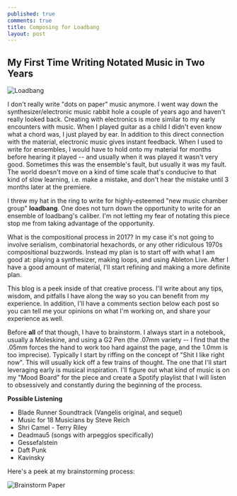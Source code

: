 ```yaml
---
published: true
comments: true
title: Composing for Loadbang
layout: post
---
```


## My First Time Writing Notated Music in Two Years

![Loadbang](https://simsi.es/blog/public/loadbang.jpg)

I don't really write "dots on paper" music anymore. I went way down the synthesizer/electronic music rabbit hole a couple of years ago and haven't really looked back. Creating with electronics is more similar to my early encounters with music. When I played guitar as a child I didn't even know what a chord was, I just played by ear. In addition to this direct connection with the material, electronic music gives instant feedback. When I used to write for ensembles, I would have to hold onto my material for months before hearing it played -- and usually when it was played it wasn't very good. Sometimes this was the ensemble's fault, but usually it was my fault. The world doesn't move on a kind of time scale that's conducive to that kind of slow learning, i.e. make a mistake, and don't hear the mistake until 3 months later at the premiere.

I threw my hat in the ring to write for highly-esteemed "new music chamber group" **loadbang**. One does not turn down the opportunity to write for an ensemble of loadbang's caliber. I'm not letting my fear of notating this piece stop me from taking advantage of the opportunity.

What is the compositional process in 2017? In my case it's not going to involve serialism, combinatorial hexachords, or any other ridiculous 1970s compositional buzzwords. Instead my plan is to start off with what I am good at: playing a synthesizer, making loops, and using Ableton Live. After I have a good amount of material, I'll start refining and making a more definite plan.

This blog is a peek inside of that creative process. I'll write about any tips, wisdom, and pitfalls I have along the way so you can benefit from my experience. In addition, I'll have a comments section below each post so you can tell me your opinions on what I'm working on, and share your experience as well.

Before **all** of that though, I have to brainstorm. I always start in a notebook, usually a Moleskine, and using a G2 Pen (the .07mm variety -- I find that the .05mm forces the hand to work too hard against the page, and the 1.0mm is too imprecise). Typically I start by riffing on the concept of "Shit I like right now". This will usually kick off a few trains of thought. The one that I'll start leveraging early is musical inspiration. I'll figure out what kind of music is on my "Mood Board" for the piece and create a Spotify playlist that I will listen to obsessively and constantly during the beginning of the process.

**Possible Listening**

- Blade Runner Soundtrack (Vangelis original, and sequel)
- Music for 18 Musicians by Steve Reich
- Shri Camel - Terry Riley
- Deadmau5 (songs with arpeggios specifically)
- Gessefalstein
- Daft Punk
- Kavinsky

Here's a peek at my brainstorming process:

![Brainstorm Paper](https://simsi.es/blog/public/brainstorm.jpg)
